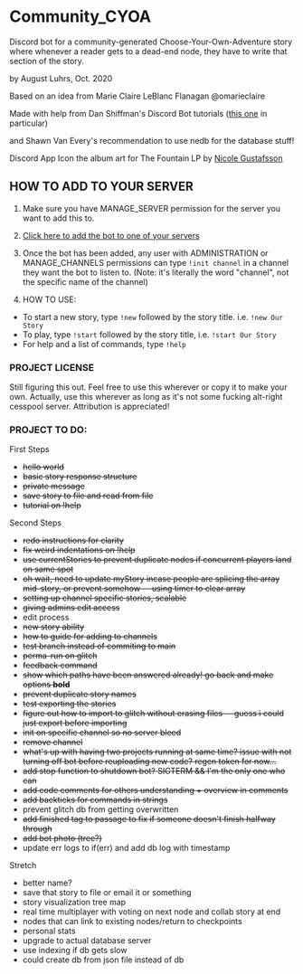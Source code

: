 # Community_CYOA

Discord bot for a community-generated Choose-Your-Own-Adventure story where whenever a reader gets to a dead-end node, they have to write that section of the story.

by August Luhrs, Oct. 2020

Based on an idea from Marie Claire LeBlanc Flanagan @omarieclaire

Made with help from Dan Shiffman's Discord Bot tutorials ([this one](https://github.com/CodingTrain/Discord-Bot-Choo-Choo) in particular) 

and Shawn Van Every's recommendation to use nedb for the database stuff!

Discord App Icon the album art for The Fountain LP by [Nicole Gustafsson](http://www.nimasprout.com/vinyl)


## HOW TO ADD TO YOUR SERVER

1. Make sure you have MANAGE_SERVER permission for the server you want to add this to.

2. [Click here to add the bot to one of your servers](https://discord.com/oauth2/authorize?client_id=768553907546226760&scope=bot)

3. Once the bot has been added, any user with ADMINISTRATION or MANAGE_CHANNELS permissions can type `!init channel` in a channel they want the bot to listen to. (Note: it's literally the word "channel", not the specific name of the channel)

4. HOW TO USE:
* To start a new story, type `!new` followed by the story title. i.e. `!new Our Story`
* To play, type `!start` followed by the story title, i.e. `!start Our Story`
* For help and a list of commands, type `!help`


### PROJECT LICENSE

Still figuring this out.
Feel free to use this wherever or copy it to make your own.
Actually, use this wherever as long as it's not some fucking alt-right cesspool server.
Attribution is appreciated!


### PROJECT TO DO:

First Steps
- ~~hello world~~
- ~~basic story response structure~~
- ~~private message~~
- ~~save story to file and read from file~~
- ~~tutorial on !help~~

Second Steps
- ~~redo instructions for clarity~~
- ~~fix weird indentations on !help~~
- ~~use currentStories to prevent duplicate nodes if concurrent players land on same spot~~
- ~~oh wait, need to update myStory incase people are splicing the array mid-story, or prevent somehow -- using timer to clear array~~
- ~~setting up channel specific stories, scalable~~
- ~~giving admins edit access~~
- edit process
- ~~new story ability~~
- ~~how to guide for adding to channels~~
- ~~test branch instead of commiting to main~~
- ~~perma-run on glitch~~
- ~~feedback command~~
- ~~show which paths have been answered already! go back and make options **bold**~~
- ~~prevent duplicate story names~~
- ~~test exporting the stories~~
- ~~figure out how to import to glitch without erasing files -- guess i could just export before importing~~
- ~~init on specific channel so no server bleed~~
- ~~remove channel~~
- ~~what's up with having two projects running at same time? issue with not turning off bot before reuploading new code? regen token for now...~~
- ~~add stop function to shutdown bot? SIGTERM && I'm the only one who can~~
- ~~add code comments for others understanding + overview in comments~~
- ~~add backticks for commands in strings~~
- prevent glitch db from getting overwritten
- ~~add finished tag to passage to fix if someone doesn't finish halfway through~~
- ~~add bot photo (tree?)~~
- update err logs to if(err) and add db log with timestamp

Stretch
- better name?
- save that story to file or email it or something
- story visualization tree map
- real time multiplayer with voting on next node and collab story at end
- nodes that can link to existing nodes/return to checkpoints
- personal stats
- upgrade to actual database server
- use indexing if db gets slow
- could create db from json file instead of db

